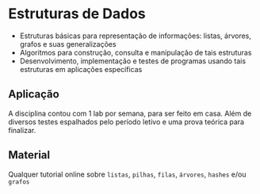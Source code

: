 # Estruturas de Dados

* Estruturas básicas para representação de informações: listas, árvores, grafos e suas generalizações
*  Algoritmos para construção, consulta e manipulação de tais estruturas
*  Desenvolvimento, implementação e testes de programas usando tais estruturas em aplicações específicas

## Aplicação

A disciplina contou com 1 lab por semana, para ser feito em casa.
Além de diversos testes espalhados pelo período letivo e uma prova teórica para finalizar.

## Material

Qualquer tutorial online sobre `listas`, `pilhas`, `filas`, `árvores`, `hashes` e/ou `grafos`